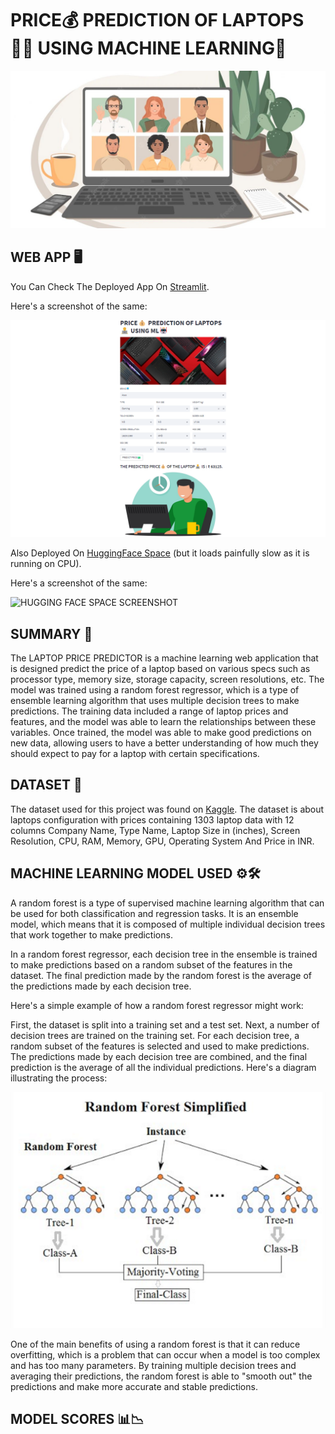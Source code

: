 # PRICE💰 PREDICTION OF LAPTOPS👨‍💻 USING MACHINE LEARNING🤖
![Display Image](https://github.com/amanastro7/lappy-price-prediction-using-ml/blob/main/images/gh_laptops.jpeg)



## WEB APP 🖥️
You Can Check The Deployed App On [Streamlit](https://amanastro7-lappy-price-prediction-using-ml-lappy-6ilv4i.streamlit.app/).

Here's a screenshot of the same:

![STREAMLIT SCREENSHOT](https://github.com/amanastro7/lappy-price-prediction-using-ml/blob/main/images/lappy_st.png)

Also Deployed On [HuggingFace Space](https://huggingface.co/spaces/amanastro07/sms-email-spam-clsfr)
(but it loads painfully slow as it is running on CPU).

Here's a screenshot of the same:

![HUGGING FACE SPACE SCREENSHOT]()



## SUMMARY 📝
The LAPTOP PRICE PREDICTOR is a machine learning web application that is designed predict the price of a laptop based on various specs such as processor type, memory size, storage capacity, screen resolutions, etc. The model was trained using a random forest regressor, which is a type of ensemble learning algorithm that uses multiple decision trees to make predictions. The training data included a range of laptop prices and features, and the model was able to learn the relationships between these variables. Once trained, the model was able to make good predictions on new data, allowing users to have a better understanding of how much they should expect to pay for a laptop with certain specifications.



## DATASET 📁
The dataset used for this project was found on [Kaggle](https://www.kaggle.com/datasets/mohidabdulrehman/laptop-price-dataset). The dataset is about laptops configuration with prices containing 1303 laptop data with 12 columns Company Name, Type Name, Laptop Size in (inches), Screen Resolution, CPU, RAM, Memory, GPU, Operating System And Price in INR.



## MACHINE LEARNING MODEL USED ⚙️🛠️

A random forest is a type of supervised machine learning algorithm that can be used for both classification and regression tasks. It is an ensemble model, which means that it is composed of multiple individual decision trees that work together to make predictions.

In a random forest regressor, each decision tree in the ensemble is trained to make predictions based on a random subset of the features in the dataset. The final prediction made by the random forest is the average of the predictions made by each decision tree.

Here's a simple example of how a random forest regressor might work:

First, the dataset is split into a training set and a test set.
Next, a number of decision trees are trained on the training set.
For each decision tree, a random subset of the features is selected and used to make predictions.
The predictions made by each decision tree are combined, and the final prediction is the average of all the individual predictions.
Here's a diagram illustrating the process:

![Random Forest Regressor](https://github.com/amanastro7/lappy-price-prediction-using-ml/blob/main/images/Random_forest_diagram_complete.png)

One of the main benefits of using a random forest is that it can reduce overfitting, which is a problem that can occur when a model is too complex and has too many parameters. By training multiple decision trees and averaging their predictions, the random forest is able to "smooth out" the predictions and make more accurate and stable predictions.


## MODEL SCORES 📊📉
